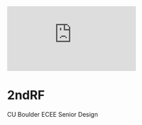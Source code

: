 ![alt tag](https://raw.githubusercontent.com/brdo5692/2ndRF/extras/logo.pdf)

# 2ndRF
CU Boulder ECEE Senior Design


